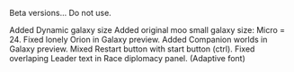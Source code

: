 
Beta versions... Do not use.



Added Dynamic galaxy size
Added original moo small galaxy size: Micro = 24.
Fixed lonely Orion in Galaxy preview.
Added Companion worlds in Galaxy preview.
Mixed Restart button with start button (ctrl).
Fixed overlaping Leader text in Race diplomacy panel. (Adaptive font) 

